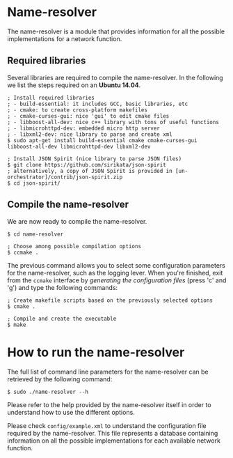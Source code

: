 # Name-resolver

The name-resolver is a module that provides information for all the possible
implementations for a network function.

## Required libraries

Several libraries are required to compile the name-resolver.
In the following we list the steps required on an **Ubuntu 14.04**.

	; Install required libraries
	; - build-essential: it includes GCC, basic libraries, etc
	; - cmake: to create cross-platform makefiles
	; - cmake-curses-gui: nice 'gui' to edit cmake files
	; - libboost-all-dev: nice c++ library with tons of useful functions
	; - libmicrohttpd-dev: embedded micro http server
	; - libxml2-dev: nice library to parse and create xml
	$ sudo apt-get install build-essential cmake cmake-curses-gui libboost-all-dev libmicrohttpd-dev libxml2-dev
	
	; Install JSON Spirit (nice library to parse JSON files)
	$ git clone https://github.com/sirikata/json-spirit
	; alternatively, a copy of JSON Spirit is provided in [un-orchestrator]/contrib/json-spirit.zip
	$ cd json-spirit/

## Compile the name-resolver

We are now ready to compile the name-resolver.

	$ cd name-resolver

	; Choose among possible compilation options
	$ ccmake .

The previous command allows you to select some configuration parameters for the
name-resolver, such as the logging lever. When you're finished, exit from the
`ccmake` interface by *generating the configuration files* (press 'c' and 'g')
and type the following commands:

	; Create makefile scripts based on the previously selected options
	$ cmake .

	; Compile and create the executable
	$ make

# How to run the name-resolver

The full list of command line parameters for the name-resolver can be
retrieved by the following command:

    $ sudo ./name-resolver --h

Please refer to the help provided by the name-resolver itself in order to
understand how to use the different options.

Please check `config/example.xml` to understand the configuration file required by
the name-resolver. This file represents a database containing information on all
the possible implementations for each available network function.
